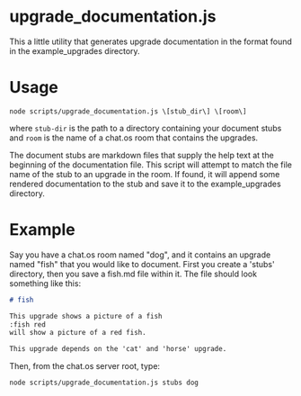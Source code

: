 # upgrade_documentation.js

This a little utility that generates upgrade documentation in the format found in the example_upgrades directory.

Usage
=====
```shell
node scripts/upgrade_documentation.js \[stub_dir\] \[room\]
```
where `stub-dir` is the path to a directory containing your document stubs and `room` is the name of a chat.os room that contains the upgrades.

The document stubs are markdown files that supply the help text at the beginning of the documentation file. This script will attempt to match the file name of the stub to an upgrade in the room. If found, it will append some rendered documentation to the stub and save it to the example_upgrades directory.

Example
=======
Say you have a chat.os room named "dog", and it contains an upgrade named "fish" that you would like to document. First you create a 'stubs' directory, then you save a fish.md file within it. The file should look something like this:
```markdown
# fish

This upgrade shows a picture of a fish
:fish red
will show a picture of a red fish.

This upgrade depends on the 'cat' and 'horse' upgrade.
```
Then, from the chat.os server root, type:
```shell
node scripts/upgrade_documentation.js stubs dog
```
